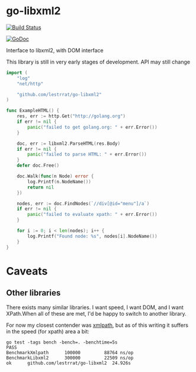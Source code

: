 # go-libxml2

[![Build Status](https://travis-ci.org/lestrrat/go-libxml2.svg?branch=master)](https://travis-ci.org/lestrrat/go-libxml2)

[![GoDoc](https://godoc.org/github.com/lestrrat/go-libxml2?status.svg)](https://godoc.org/github.com/lestrrat/go-libxml2)

Interface to libxml2, with DOM interface

This library is still in very early stages of development. API may still change

```go
import (
	"log"
	"net/http"

	"github.com/lestrrat/go-libxml2"
)

func ExampleHTML() {
	res, err := http.Get("http://golang.org")
	if err != nil {
		panic("failed to get golang.org: " + err.Error())
	}

	doc, err := libxml2.ParseHTML(res.Body)
	if err != nil {
		panic("failed to parse HTML: " + err.Error())
	}
	defer doc.Free()

	doc.Walk(func(n Node) error {
		log.Printf(n.NodeName())
		return nil
	})

	nodes, err := doc.FindNodes(`//div[@id="menu"]/a`)
	if err != nil {
		panic("failed to evaluate xpath: " + err.Error())
	}

	for i := 0; i < len(nodes); i++ {
		log.Printf("Found node: %s", nodes[i].NodeName())
	}
}
```

# Caveats

## Other libraries

There exists many similar libraries. I want speed, I want DOM, and I want XPath.When all of these are met, I'd be happy to switch to another library.

For now my closest contender was [xmlpath](https://github.com/go-xmlpath/xmlpath), but as of this writing it suffers in the speed (for xpath) area a bit:

```
go test -tags bench -bench=. -benchtime=5s
PASS
BenchmarkXmlpath      100000         88764 ns/op
BenchmarkLibxml2      300000         22509 ns/op
ok      github.com/lestrrat/go-libxml2  24.926s
```
